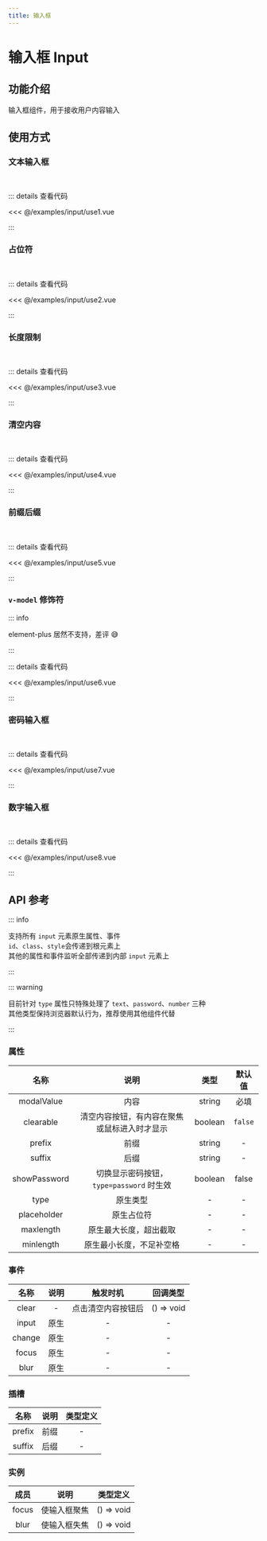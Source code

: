 ```yaml
---
title: 输入框
---
```


# 输入框 Input

## 功能介绍

输入框组件，用于接收用户内容输入

## 使用方式

### 文本输入框

<br />
<InputUse1 />

::: details 查看代码

<<< @/examples/input/use1.vue

:::

### 占位符

<br />
<InputUse2 />

::: details 查看代码

<<< @/examples/input/use2.vue

:::

### 长度限制

<br />
<InputUse3 />

::: details 查看代码

<<< @/examples/input/use3.vue

:::

### 清空内容

<br />
<InputUse4 />

::: details 查看代码

<<< @/examples/input/use4.vue

:::

### 前缀后缀

<br />
<InputUse5 />

::: details 查看代码

<<< @/examples/input/use5.vue

:::

### `v-model` 修饰符

::: info

element-plus 居然不支持，差评 😅

:::
<br />
<InputUse6 />

::: details 查看代码

<<< @/examples/input/use6.vue

:::

### 密码输入框

<br />
<InputUse7 />

::: details 查看代码

<<< @/examples/input/use7.vue

:::

### 数字输入框

<br />
<InputUse8 />

::: details 查看代码

<<< @/examples/input/use8.vue

:::

## API 参考

::: info

支持所有 `input` 元素原生属性、事件  
`id`、`class`、`style`会传递到根元素上  
其他的属性和事件监听全部传递到内部 `input` 元素上

:::

::: warning

目前针对 `type` 属性只特殊处理了 `text`、`password`、`number` 三种  
其他类型保持浏览器默认行为，推荐使用其他组件代替

:::

### 属性

|     名称     |                     说明                     |  类型   | 默认值  |
| :----------: | :------------------------------------------: | :-----: | :-----: |
|  modalValue  |                     内容                     | string  |  必填   |
|  clearable   | 清空内容按钮，有内容在聚焦或鼠标进入时才显示 | boolean | `false` |
|    prefix    |                     前缀                     | string  |    -    |
|    suffix    |                     后缀                     | string  |    -    |
| showPassword |   切换显示密码按钮，`type=password` 时生效   | boolean |  false  |
|     type     |                   原生类型                   |    -    |    -    |
| placeholder  |                  原生占位符                  |    -    |    -    |
|  maxlength   |            原生最大长度，超出截取            |    -    |    -    |
|  minlength   |           原生最小长度，不足补空格           |    -    |    -    |

### 事件

|  名称  | 说明 |      触发时机      |  回调类型  |
| :----: | :--: | :----------------: | :--------: |
| clear  |  -   | 点击清空内容按钮后 | () => void |
| input  | 原生 |         -          |     -      |
| change | 原生 |         -          |     -      |
| focus  | 原生 |         -          |     -      |
|  blur  | 原生 |         -          |     -      |

### 插槽

|  名称  | 说明 | 类型定义 |
| :----: | :--: | :------: |
| prefix | 前缀 |    -     |
| suffix | 后缀 |    -     |

### 实例

| 成员  |     说明     |  类型定义  |
| :---: | :----------: | :--------: |
| focus | 使输入框聚焦 | () => void |
| blur  | 使输入框失焦 | () => void |

<script setup>
import InputUse1 from './use1.vue';
import InputUse2 from './use2.vue';
import InputUse3 from './use3.vue';
import InputUse4 from './use4.vue';
import InputUse5 from './use5.vue';
import InputUse6 from './use6.vue';
import InputUse7 from './use7.vue';
import InputUse8 from './use8.vue';
</script>

